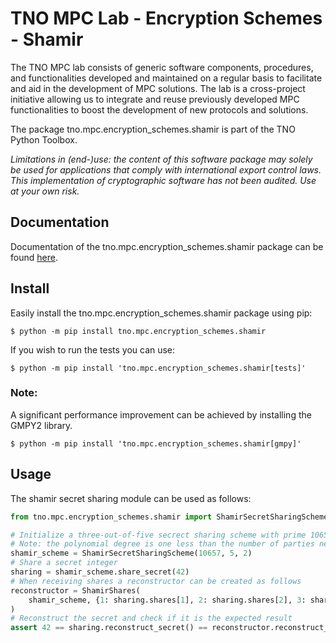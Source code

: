 # TNO MPC Lab - Encryption Schemes - Shamir

The TNO MPC lab consists of generic software components, procedures, and functionalities developed and maintained on a regular basis to facilitate and aid in the development of MPC solutions. The lab is a cross-project initiative allowing us to integrate and reuse previously developed MPC functionalities to boost the development of new protocols and solutions.

The package tno.mpc.encryption_schemes.shamir is part of the TNO Python Toolbox.

*Limitations in (end-)use: the content of this software package may solely be used for applications that comply with international export control laws.*  
*This implementation of cryptographic software has not been audited. Use at your own risk.*

## Documentation

Documentation of the tno.mpc.encryption_schemes.shamir package can be found [here](https://docs.mpc.tno.nl/encryption_schemes/shamir/1.1.0).

## Install

Easily install the tno.mpc.encryption_schemes.shamir package using pip:
```console
$ python -m pip install tno.mpc.encryption_schemes.shamir
```

If you wish to run the tests you can use:
```console
$ python -m pip install 'tno.mpc.encryption_schemes.shamir[tests]'
```

### Note:
A significant performance improvement can be achieved by installing the GMPY2 library.
```console
$ python -m pip install 'tno.mpc.encryption_schemes.shamir[gmpy]'
```

## Usage

The shamir secret sharing module can be used as follows:

```python
from tno.mpc.encryption_schemes.shamir import ShamirSecretSharingScheme, ShamirShares

# Initialize a three-out-of-five secrect sharing scheme with prime 10657
# Note: the polynomial degree is one less than the number of parties needed for reconstruction
shamir_scheme = ShamirSecretSharingScheme(10657, 5, 2)
# Share a secret integer
sharing = shamir_scheme.share_secret(42)
# When receiving shares a reconstructor can be created as follows
reconstructor = ShamirShares(
    shamir_scheme, {1: sharing.shares[1], 2: sharing.shares[2], 3: sharing.shares[3]}
)
# Reconstruct the secret and check if it is the expected result
assert 42 == sharing.reconstruct_secret() == reconstructor.reconstruct_secret()
```

